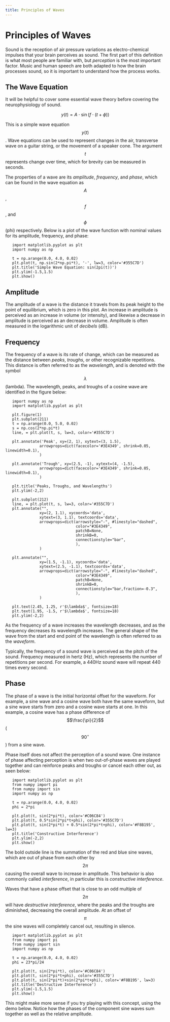 ```yaml
---
title: Principles of Waves
---
```


# Principles of Waves

Sound is the reception of air pressure variations as electro-chemical impulses
that your brain perceives as sound. The first part of this definition is what
most people are familiar with, but *perception* is the most important factor.
Music and human speech are both adapted to how the brain processes sound, so it
is important to understand how the process works.

## The Wave Equation

It will be helpful to cover some essential wave theory before covering the
neurophysiology of sound.

$$y(t) = A \cdot \sin(f \cdot (t + \phi))$$

This is a simple wave equation $$y(t)$$. Wave equations can be used to
represent changes in the air, transverse wave on a guitar string, or the
movement of a speaker cone. The argument $$t$$ represents change over time,
which for brevity can be measured in seconds. 

The properties of a wave are its *amplitude*, *frequency*, and *phase*, which
can be found in the wave equation as $$A$$, $$f$$, and $$\phi$$ (phi)
respectively. Below is a plot of the wave function with nominal values for its
amplitude, frequency, and phase:

```
   import matplotlib.pyplot as plt
   import numpy as np

   t = np.arange(0.0, 4.0, 0.02)
   plt.plot(t, np.sin(2*np.pi*t), '-', lw=3, color='#355C7D')
   plt.title('Simple Wave Equation: sin(2pi(t))')
   plt.ylim(-1.5,1.5)
   plt.show()
```

## Amplitude

The amplitude of a wave is the distance it travels from its peak height to the
point of equilibrium, which is zero in this plot. An increase in amplitude is
perceived as an increase in volume (or intensity), and likewise a decrease in
amplitude is perceived as an decrease in volume. Amplitude is often measured in
the logarithmic unit of *decibels* (dB).

## Frequency

The frequency of a wave is its rate of change, which can be measured as the
distance between *peaks*, *troughs*, or other recognizable repetitions. This
distance is often referred to as the *wavelength*, and is denoted with the
symbol $$\lambda$$ (lambda). The wavelength, peaks, and troughs of a cosine
wave are identified in the figure below:

```
   import numpy as np
   import matplotlib.pyplot as plt

   plt.figure(1)
   plt.subplot(211)
   t = np.arange(0.0, 5.0, 0.02)
   s = np.cos(2*np.pi*t)
   line, = plt.plot(t, s, lw=3, color='#355C7D')

   plt.annotate('Peak', xy=(2, 1), xytext=(3, 1.5),
               arrowprops=dict(facecolor='#3E4349', shrink=0.05, linewidth=0.1),
               )

   plt.annotate('Trough', xy=(2.5, -1), xytext=(4, -1.5),
               arrowprops=dict(facecolor='#3E4349', shrink=0.05, linewidth=0.1),
               )

   plt.title('Peaks, Troughs, and Wavelengths')            
   plt.ylim(-2,2)

   plt.subplot(212)
   line, = plt.plot(t, s, lw=3, color='#355C7D')
   plt.annotate("",
               xy=(2, 1.1), xycoords='data',
               xytext=(3, 1.1), textcoords='data',
               arrowprops=dict(arrowstyle="-", #linestyle="dashed",
                               color="#3E4349",
                               patchB=None,
                               shrinkB=0,
                               connectionstyle="bar",
                               ),
               )

   plt.annotate("",
               xy=(1.5, -1.1), xycoords='data',
               xytext=(2.5, -1.1), textcoords='data',
               arrowprops=dict(arrowstyle="-", #linestyle="dashed",
                               color="#3E4349",
                               patchB=None,
                               shrinkB=0,
                               connectionstyle="bar,fraction=-0.3",
                               ),
               )

   plt.text(2.45, 1.25, r'$\lambda$', fontsize=18)
   plt.text(1.95, -1.5, r'$\lambda$', fontsize=18)
   plt.ylim(-2,2)
```

As the frequency of a wave increases the wavelength decreases, and as the
frequency decreases its wavelength increases. The general shape of the wave
from the start and end point of the wavelength is often referred to as the
*waveform*.

Typically, the frequency of a sound wave is perceived as the pitch of the
sound. Frequency measured in hertz (Hz), which represents the number of
repetitions per second. For example, a 440Hz sound wave will repeat 440 times
every second.

## Phase

The phase of a wave is the initial horizontal offset for the waveform. For
example, a sine wave and a cosine wave both have the same waveform, but a sine
wave starts from zero and a cosine wave starts at one. In this example, a
cosine wave has a phase difference of $$\frac{\pi}{2}$$ ($$90^{\circ}$$) from a
sine wave.

Phase itself does not affect the perception of a sound wave. One instance of
phase affecting perception is when two out-of-phase waves are played together
and can reinforce peaks and troughs or cancel each other out, as seen below:

```
   import matplotlib.pyplot as plt
   from numpy import pi
   from numpy import sin
   import numpy as np

   t = np.arange(0.0, 4.0, 0.02)
   phi = 2*pi

   plt.plot(t, sin(2*pi*t), color='#C06C84')
   plt.plot(t, 0.5*sin(2*pi*t+phi), color='#355C7D')
   plt.plot(t, sin(2*pi*t) + 0.5*sin(2*pi*t+phi), color='#F8B195', lw=3)
   plt.title('Constructive Interference')
   plt.ylim(-2,2)
   plt.show()
```

The bold outside line is the summation of the red and blue sine waves, which
are out of phase from each other by $$2\pi$$ causing the overall wave to
increase in amplitude. This behavior is also commonly called *interference*, in
particular this is *constructive interference*.

Waves that have a phase offset that is close to an odd multiple of $$2\pi$$
will have *destructive interference*, where the peaks and the troughs are
diminished, decreasing the overall amplitude. At an offset of $$\pi$$ the sine
waves will completely cancel out, resulting in silence.

```
   import matplotlib.pyplot as plt
   from numpy import pi
   from numpy import sin
   import numpy as np

   t = np.arange(0.0, 4.0, 0.02)
   phi = 23*pi/24

   plt.plot(t, sin(2*pi*t), color='#C06C84')
   plt.plot(t, sin(2*pi*t+phi), color='#355C7D')
   plt.plot(t, sin(2*pi*t)+sin(2*pi*t+phi), color='#F8B195', lw=3)
   plt.title('Destructive Interference')
   plt.ylim(-1.5,1.5)
   plt.show()
```

This might make more sense if you try playing with this concept, using the demo
below. Notice how the phases of the component sine waves sum together as well
as the relative amplitude.

